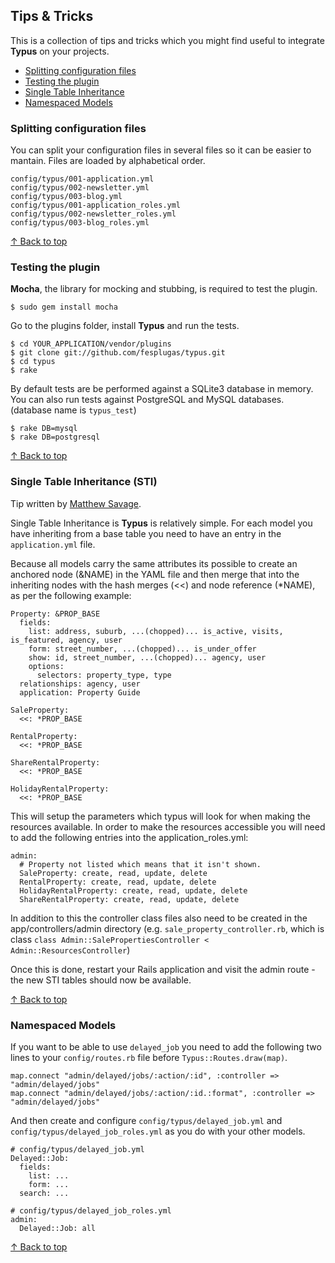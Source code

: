 <h2 id="toc">Tips &amp; Tricks</h2>

This is a collection of tips and tricks which you might find useful to integrate **Typus** on your projects.

- [Splitting configuration files](#splitting_configuration_files)
- [Testing the plugin](#testing_the_plugin)
- [Single Table Inheritance](#single_table_inheritance)
- [Namespaced Models](#namespaced_models)

<h3 id="splitting_configuration_files">Splitting configuration files</h3>

You can split your configuration files in several files so it can be easier to mantain. Files are loaded by alphabetical order.

    config/typus/001-application.yml
    config/typus/002-newsletter.yml
    config/typus/003-blog.yml
    config/typus/001-application_roles.yml
    config/typus/002-newsletter_roles.yml
    config/typus/003-blog_roles.yml

[&uarr; Back to top](#toc)

<h3 id="testing_the_plugin">Testing the plugin</h3>

**Mocha**, the library for mocking and stubbing, is required to test the plugin.

    $ sudo gem install mocha

Go to the plugins folder, install **Typus** and run the tests.

    $ cd YOUR_APPLICATION/vendor/plugins
    $ git clone git://github.com/fesplugas/typus.git
    $ cd typus
    $ rake

By default tests are be performed against a SQLite3 database in memory. You can also run tests against PostgreSQL and MySQL databases. (database name is `typus_test`)

    $ rake DB=mysql
    $ rake DB=postgresql

[&uarr; Back to top](#toc)

<h3 id="single_table_inheritance">Single Table Inheritance (STI)</h3>

Tip written by [Matthew Savage](http://amasses.net/).

Single Table Inheritance is **Typus** is relatively simple. For each model you have inheriting from a base table you need to have an entry in the `application.yml` file.

Because all models carry the same attributes its possible to create an anchored node (&NAME) in the YAML file and then merge that into the inheriting nodes with the hash merges (<<) and node reference (*NAME), as per the following example:

    Property: &PROP_BASE
      fields:
        list: address, suburb, ...(chopped)... is_active, visits, is_featured, agency, user
        form: street_number, ...(chopped)... is_under_offer
        show: id, street_number, ...(chopped)... agency, user
        options:
          selectors: property_type, type
      relationships: agency, user
      application: Property Guide

    SaleProperty:
      <<: *PROP_BASE

    RentalProperty:
      <<: *PROP_BASE

    ShareRentalProperty:
      <<: *PROP_BASE

    HolidayRentalProperty:
      <<: *PROP_BASE

This will setup the parameters which typus will look for when making the resources available.
In order to make the resources accessible you will need to add the following entries into the application_roles.yml:

    admin:
      # Property not listed which means that it isn't shown.
      SaleProperty: create, read, update, delete
      RentalProperty: create, read, update, delete
      HolidayRentalProperty: create, read, update, delete
      ShareRentalProperty: create, read, update, delete

In addition to this the controller class files also need to be created in the app/controllers/admin directory 
(e.g. `sale_property_controller.rb`, which is class `class Admin::SalePropertiesController < Admin::ResourcesController`)

Once this is done, restart your Rails application and visit the admin route - the new STI tables should now be available.

[&uarr; Back to top](#toc)

<h3 id="namespaced_models">Namespaced Models</h3>

If you want to be able to use `delayed_job` you need to add the following 
two lines to your `config/routes.rb` file before `Typus::Routes.draw(map)`.

    map.connect "admin/delayed/jobs/:action/:id", :controller => "admin/delayed/jobs"
    map.connect "admin/delayed/jobs/:action/:id.:format", :controller => "admin/delayed/jobs"

And then create and configure `config/typus/delayed_job.yml` and 
`config/typus/delayed_job_roles.yml` as you do with your other models.

    # config/typus/delayed_job.yml
    Delayed::Job:
      fields:
        list: ...
        form: ...
      search: ...

    # config/typus/delayed_job_roles.yml
    admin:
      Delayed::Job: all

[&uarr; Back to top](#toc)

